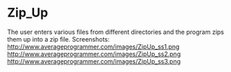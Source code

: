 Zip_Up
======
The user enters various files from different directories and the program zips them up into a zip file. 
Screenshots: 
http://www.averageprogrammer.com/images/ZipUp_ss1.png
http://www.averageprogrammer.com/images/ZipUp_ss2.png
http://www.averageprogrammer.com/images/ZipUp_ss3.png
